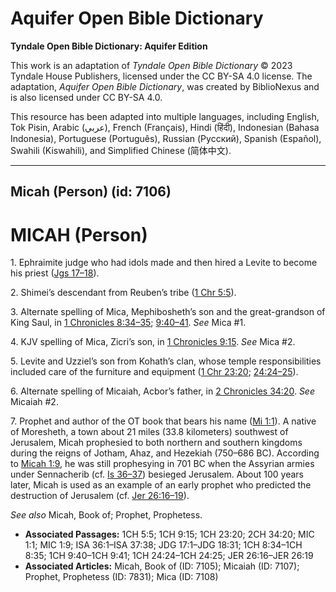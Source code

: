 # Aquifer Open Bible Dictionary

**Tyndale Open Bible Dictionary: Aquifer Edition**

This work is an adaptation of *Tyndale Open Bible Dictionary* © 2023 Tyndale House Publishers, licensed under the CC BY\-SA 4\.0 license. The adaptation, *Aquifer Open Bible Dictionary*, was created by BiblioNexus and is also licensed under CC BY\-SA 4\.0\.

This resource has been adapted into multiple languages, including English, Tok Pisin, Arabic (عربي), French (Français), Hindi (हिंदी), Indonesian (Bahasa Indonesia), Portuguese (Português), Russian (Русский), Spanish (Español), Swahili (Kiswahili), and Simplified Chinese (简体中文).



--------------------------------

## Micah (Person) (id: 7106)

MICAH (Person)
==============

1\. Ephraimite judge who had idols made and then hired a Levite to become his priest ([Jgs 17–18](https://ref.ly/Judg17:1-Judg18:31)).

2\. Shimei’s descendant from Reuben’s tribe ([1 Chr 5:5](https://ref.ly/1Chr5:5)).

3\. Alternate spelling of Mica, Mephibosheth’s son and the great\-grandson of King Saul, in [1 Chronicles 8:34–35](https://ref.ly/1Chr8:34-1Chr8:35); [9:40–41](https://ref.ly/1Chr9:40-1Chr9:41). *See* Mica \#1.

4\. KJV spelling of Mica, Zicri’s son, in [1 Chronicles 9:15](https://ref.ly/1Chr9:15). *See* Mica \#2.

5\. Levite and Uzziel’s son from Kohath’s clan, whose temple responsibilities included care of the furniture and equipment ([1 Chr 23:20](https://ref.ly/1Chr23:20); [24:24–25](https://ref.ly/1Chr24:24-1Chr24:25)).

6\. Alternate spelling of Micaiah, Acbor’s father, in [2 Chronicles 34:20](https://ref.ly/2Chr34:20). *See* Micaiah \#2.

7\. Prophet and author of the OT book that bears his name ([Mi 1:1](https://ref.ly/Mic1:1)). A native of Moresheth, a town about 21 miles (33\.8 kilometers) southwest of Jerusalem, Micah prophesied to both northern and southern kingdoms during the reigns of Jotham, Ahaz, and Hezekiah (750–686 BC). According to [Micah 1:9](https://ref.ly/Mic1:9), he was still prophesying in 701 BC when the Assyrian armies under Sennacherib (cf. [Is 36–37](https://ref.ly/Isa36:1-Isa37:38)) besieged Jerusalem. About 100 years later, Micah is used as an example of an early prophet who predicted the destruction of Jerusalem (cf. [Jer 26:16–19](https://ref.ly/Jer26:16-Jer26:19)).

*See also* Micah, Book of; Prophet, Prophetess.

* **Associated Passages:** 1CH 5:5; 1CH 9:15; 1CH 23:20; 2CH 34:20; MIC 1:1; MIC 1:9; ISA 36:1–ISA 37:38; JDG 17:1–JDG 18:31; 1CH 8:34–1CH 8:35; 1CH 9:40–1CH 9:41; 1CH 24:24–1CH 24:25; JER 26:16–JER 26:19
* **Associated Articles:** Micah, Book of (ID: 7105); Micaiah (ID: 7107); Prophet, Prophetess (ID: 7831); Mica (ID: 7108)

